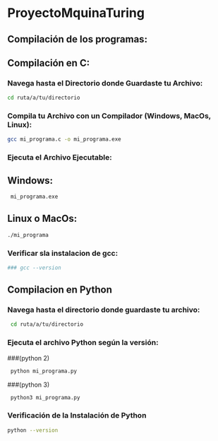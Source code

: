 # ProyectoMquinaTuring

## Compilación de los programas:

## Compilación en C:

### Navega hasta el Directorio donde Guardaste tu Archivo:

```bash
cd ruta/a/tu/directorio
````
### Compila tu Archivo con un Compilador (Windows, MacOs, Linux):
```bash
gcc mi_programa.c -o mi_programa.exe
```
### Ejecuta el Archivo Ejecutable:

## Windows:
```bash
 mi_programa.exe
```
## Linux o MacOs: 

```bash
./mi_programa
```

### Verificar sla instalacion de gcc:
```bash
### gcc --version
```
## Compilacion en Python
### Navega hasta el directorio donde guardaste tu archivo:
```bash
 cd ruta/a/tu/directorio
```
### Ejecuta el archivo Python según la versión:

###(python 2)
```bash
 python mi_programa.py 
```
###(python 3)
```bash
 python3 mi_programa.py 
```

### Verificación de la Instalación de Python
```bash
python --version
```

